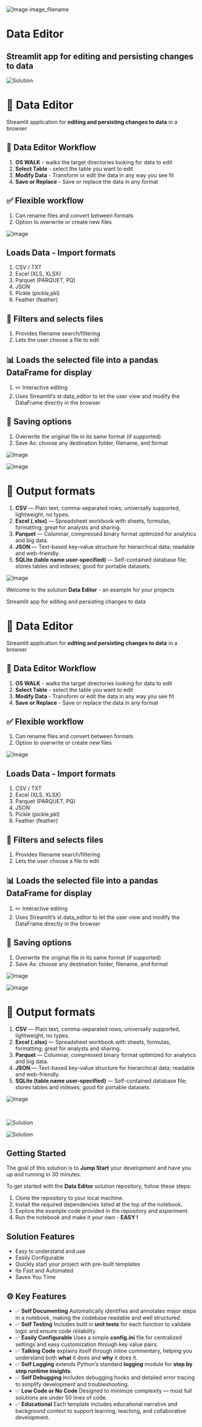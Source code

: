 ![Image image_filename](solution_sign.png)
    
# Data Editor 

## Streamlit app for editing and persisting changes to data

    
![Solution](code.png)

    


# 🧠 Data Editor  

Streamlit application for **editing and persisting changes to data** in a browser

## 🔄 Data Editor Workflow

1. **OS WALK** - walks the target directories looking for data to edit
2. **Select Table** - select the table you want to edit
3. **Modify Data** - Transform or edit the data in any way you see fit
4. **Save or Replace** - Save or replace the data in any format 

## ✅ Flexible workflow

1. Can rename files and convert between formats
2. Option to overwrite or create new files

![Image](data_editor_workflow.png)





## Loads Data  - Import formats  

1. CSV / TXT
2. Excel (XLS, XLSX)
3. Parquet (PARQUET, PQ)
4. JSON
5. Pickle (pickle,pkl)
5. Feather (feather) 

## 🔎 Filters and selects files

1. Provides filename search/filtering
2. Lets the user choose a file to edit

## 📊 Loads the selected file into a pandas DataFrame for display

1. ✏️ Interactive editing
2. Uses Streamlit’s st.data_editor to let the user view and modify the DataFrame directly in the browser

## 💾 Saving options

1. Overwrite the original file in its same format (if supported)
2. Save As: choose any destination folder, filename, and format




![Image](data_editor_workflow.png)

![Image](export_formats.png)




# 🧩 Output formats

1. **CSV** — Plain text, comma-separated rows; universally supported, lightweight, no types.
2. **Excel (.xlsx)** — Spreadsheet workbook with sheets, formulas, formatting; great for analysts and sharing.
3. **Parquet** — Columnar, compressed binary format optimized for analytics and big data.
4. **JSON** — Text-based key–value structure for hierarchical data; readable and web-friendly.
5. **SQLite (table name user-specified)** — Self-contained database file; stores tables and indexes; good for portable datasets.



![Image](data_editor_ui.png)


Welcome to the solution **Data Editor** - an example for your projects

Streamlit app for editing and persisting changes to data

 

# 🧠 Data Editor  

Streamlit application for **editing and persisting changes to data** in a browser

## 🔄 Data Editor Workflow

1. **OS WALK** - walks the target directories looking for data to edit
2. **Select Table** - select the table you want to edit
3. **Modify Data** - Transform or edit the data in any way you see fit
4. **Save or Replace** - Save or replace the data in any format 

## ✅ Flexible workflow

1. Can rename files and convert between formats
2. Option to overwrite or create new files

![Image](data_editor_workflow.png)





## Loads Data  - Import formats  

1. CSV / TXT
2. Excel (XLS, XLSX)
3. Parquet (PARQUET, PQ)
4. JSON
5. Pickle (pickle,pkl)
5. Feather (feather) 

## 🔎 Filters and selects files

1. Provides filename search/filtering
2. Lets the user choose a file to edit

## 📊 Loads the selected file into a pandas DataFrame for display

1. ✏️ Interactive editing
2. Uses Streamlit’s st.data_editor to let the user view and modify the DataFrame directly in the browser

## 💾 Saving options

1. Overwrite the original file in its same format (if supported)
2. Save As: choose any destination folder, filename, and format




![Image](data_editor_workflow.png)

![Image](export_formats.png)




# 🧩 Output formats

1. **CSV** — Plain text, comma-separated rows; universally supported, lightweight, no types.
2. **Excel (.xlsx)** — Spreadsheet workbook with sheets, formulas, formatting; great for analysts and sharing.
3. **Parquet** — Columnar, compressed binary format optimized for analytics and big data.
4. **JSON** — Text-based key–value structure for hierarchical data; readable and web-friendly.
5. **SQLite (table name user-specified)** — Self-contained database file; stores tables and indexes; good for portable datasets.



![Image](data_editor_ui.png)

<br>

![Solution](code.png)

    
![Solution](code.png)

    
## Getting Started

The goal of this solution is to **Jump Start** your development and have you up and running in 30 minutes. 

To get started with the **Data Editor** solution repository, follow these steps:
1. Clone the repository to your local machine.
2. Install the required dependencies listed at the top of the notebook.
3. Explore the example code provided in the repository and experiment.
4. Run the notebook and make it your own - **EASY !**
    
## Solution Features

- Easy to understand and use  
- Easily Configurable 
- Quickly start your project with pre-built templates
- Its Fast and Automated
- Saves You Time 



## ⚙️ Key Features

- ✅ **Self Documenting** Automatically identifies and annotates major steps in a notebook, making the codebase readable and well structured.
- ✅ **Self Testing** Includes built in **unit tests** for each function to validate logic and ensure code reliability.
- ✅ **Easily Configurable** Uses a simple **config.ini** file for centralized settings and easy customization through key value pairs.
- ✅ **Talking Code** explains itself through inline commentary, helping you understand both **what** it does and **why** it does it.
- ✅ **Self Logging** extends Python’s standard **logging** module for **step by step runtime insights**.
- ✅ **Self Debugging** Includes debugging hooks and detailed error tracing to simplify development and troubleshooting.
- ✅ **Low Code or  No Code** Designed to minimize complexity — most full solutions are under 50 lines of code.
- ✅ **Educational** Each template includes educational narrative and background context to support learning, teaching, and collaborative development.

    
